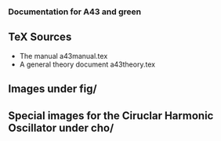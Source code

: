 ### Documentation for A43 and green

## TeX Sources
 - The manual a43manual.tex
 - A general theory document a43theory.tex

## Images under fig/

## Special images for the Ciruclar Harmonic Oscillator under cho/
